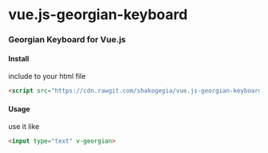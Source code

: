 # vue.js-georgian-keyboard
### Georgian Keyboard for Vue.js

#### Install
include to your html file
```html
<script src="https://cdn.rawgit.com/shakogegia/vue.js-georgian-keyboard/master/vuejs_georgian_keyboard.js"></script>
```

#### Usage
use it like
```html
<input type="text" v-georgian>
```